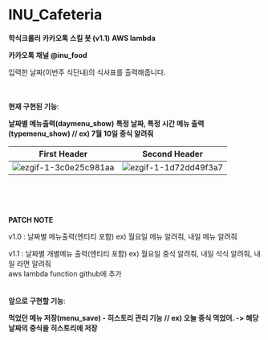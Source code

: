 # INU_Cafeteria

**학식크롤러 카카오톡 스킬 봇 (v1.1)**
**AWS lambda**

**카카오톡 채널 @inu_food**


입력한 날짜(이번주 식단내)의 식사표를 출력해줍니다.<br><br><br>



**현재 구현된 기능**:

**날짜별 메뉴출력(daymenu_show)** **특정 날짜, 특정 시간 메뉴 출력(typemenu_show) // ex) 7월 10일 중식 알려줘**

| First Header  | Second Header |
| ------------- | ------------- |
| ![ezgif-1-3c0e25c981aa](https://user-images.githubusercontent.com/41959969/125241348-491f9100-e326-11eb-80a5-b386fef2f5fb.gif)  | ![ezgif-1-1d72dd49f3a7](https://user-images.githubusercontent.com/41959969/125269142-644cc980-e343-11eb-88ec-5a5d5d5b8677.gif)  |

 <br><br><br>
 
 **PATCH NOTE**
 
v1.0 : 날짜별 메뉴출력(엔티티 포함) ex) 월요일 메뉴 알려줘, 내일 메뉴 알려줘

v1.1 : 날짜별 개별메뉴 출력(엔티티 포함) ex) 월요일 중식 알려줘, 내일 석식 알려줘, 내일 라면 알려줘
       <br>aws lambda function github에 추가
<br><br><br>
**앞으로 구현할 기능**:

**먹었던 메뉴 저장(menu_save) - 히스토리 관리 기능 // ex) 오늘 중식 먹었어. -> 해당 날짜의 중식을 히스토리에 저장**




